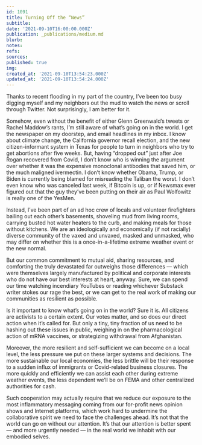 ```yaml
---
id: 1091
title: Turning Off the “News”
subtitle: 
date: '2021-09-10T16:00:00.000Z'
publication: _publications/medium.md
blurb: 
notes: 
refs: 
sources: 
published: true
img: 
created_at: '2021-09-10T13:54:23.000Z'
updated_at: '2021-09-10T13:54:24.000Z'
---
```

Thanks to recent flooding in my part of the country, I’ve been too busy digging myself and my neighbors out the mud to watch the news or scroll through Twitter. Not surprisingly, I am better for it.

Somehow, even without the benefit of either Glenn Greenwald’s tweets or Rachel Maddow’s rants, I’m still aware of what’s going on in the world. I get the newspaper on my doorstep, and email headlines in my inbox. I know about climate change, the California governor recall election, and the new citizen-informant system in Texas for people to turn in neighbors who try to get abortions after five weeks. But, having “dropped out” just after Joe Rogan recovered from Covid, I don’t know who is winning the argument over whether it was the expensive 
monoclonal antibodies that saved him, or the much maligned ivermectin. I don’t know whether Obama, Trump, or Biden is currently being blamed for misreading the Taliban the worst. I don’t even know who was canceled last week, if Bitcoin is up, or if Newsmax ever figured out that the guy they’ve been putting on their air as Paul Wolfowitz is really one of the YesMen.

Instead, I’ve been part of an ad hoc crew of locals and volunteer firefighters bailing out each other’s basements, shoveling mud from living rooms, carrying busted hot water heaters to the curb, and making meals for those without kitchens. We are an ideologically and economically (if not racially) diverse community of the vaxed and unvaxed, masked and unmasked, who may differ on whether this is a once-in-a-lifetime extreme weather event or the new normal.

But our common commitment to mutual aid, sharing resources, and comforting the truly devastated far outweighs those differences — which were themselves largely manufactured by political and corporate interests who do not have our best interests at heart, anyway. Sure, we can spend our time watching incendiary YouTubes or reading whichever Substack writer stokes our rage the best, or we can get to the real work of making our communities as resilient as possible.

Is it important to know what’s going on in the world? Sure it is. All citizens are activists to a certain extent. Our votes matter, and so does our direct action when it’s called for. But only a tiny, tiny fraction of us need to be hashing out these issues in public, weighing in on the pharmacological action of mRNA vaccines, or strategizing withdrawal from Afghanistan.

Moreover, the more resilient and self-sufficient we can become on a local level, the less pressure we put on these larger systems and decisions. The more sustainable our local economies, the less brittle will be their response to a sudden influx of immigrants or Covid-related business closures. The more quickly and efficiently we can assist each other during extreme weather events, the less dependent we’ll be on FEMA and other centralized authorities for cash.

Such cooperation may actually require that we reduce our exposure to the most inflammatory messaging coming from our for-profit news opinion shows and Internet platforms, which work hard to undermine the collaborative spirit we need to face the challenges ahead. It’s not that the world can go on without our attention. It’s that our attention is better spent — and more urgently needed — in the real world we inhabit with our embodied selves.
